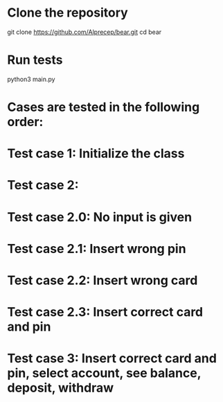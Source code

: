 # Clone the repository

git clone https://github.com/Alprecep/bear.git
cd bear

# Run tests
python3 main.py

# Cases are tested in the following order:

# Test case 1: Initialize the class 
# Test case 2:
# Test case 2.0: No input is given
# Test case 2.1: Insert wrong pin
# Test case 2.2: Insert wrong card
# Test case 2.3: Insert correct card and pin
# Test case 3: Insert correct card and pin, select account, see balance, deposit, withdraw

